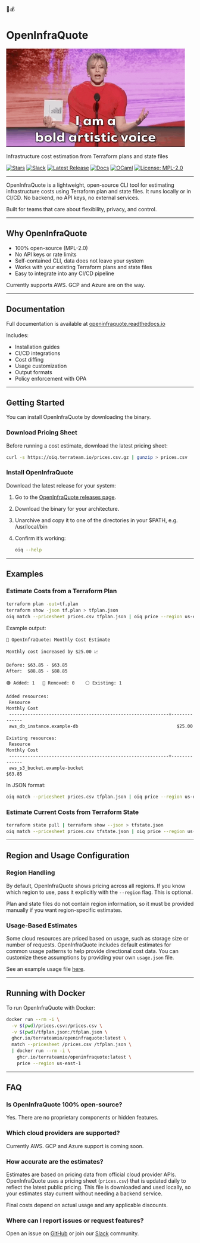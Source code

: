 💸💰

# OpenInfraQuote

![Comedian, Chelsea Lately, faces the camera and says, "I am a bold artistic voice", with a brief pause before saying, "with a lot of credit card debt"](files/bold_artistic_voice.gif)

Infrastructure cost estimation from Terraform plans and state files

[![Stars](https://img.shields.io/github/stars/terrateamio/openinfraquote)](https://github.com/terrateamio/openinfraquote/stargazers)
[![Slack](https://img.shields.io/badge/slack-join%20chat-blue)](https://terrateam.io/slack)
[![Latest Release](https://img.shields.io/github/v/release/terrateamio/openinfraquote?color=%239F50DA)](https://github.com/terrateamio/openinfraquote/releases)
[![Docs](https://img.shields.io/badge/docs-read%20the%20docs-6F42C1)](https://openinfraquote.readthedocs.io)
[![OCaml](https://img.shields.io/badge/OCaml-EC6813?logo=ocaml&logoColor=fff)](https://ocaml.org)
[![License: MPL-2.0](https://img.shields.io/badge/License-MPL--2.0-blue.svg)](https://opensource.org/licenses/MPL-2.0)

---

OpenInfraQuote is a lightweight, open-source CLI tool for estimating infrastructure costs using Terraform plan and state files. It runs locally or in CI/CD. No backend, no API keys, no external services.

Built for teams that care about flexibility, privacy, and control.

---

## Why OpenInfraQuote

- 100% open-source (MPL-2.0)
- No API keys or rate limits
- Self-contained CLI, data does not leave your system
- Works with your existing Terraform plans and state files
- Easy to integrate into any CI/CD pipeline

Currently supports AWS. GCP and Azure are on the way.

---

## Documentation

Full documentation is available at [openinfraquote.readthedocs.io](https://openinfraquote.readthedocs.io)

Includes:
- Installation guides
- CI/CD integrations
- Cost diffing
- Usage customization
- Output formats
- Policy enforcement with OPA

---

## Getting Started

You can install OpenInfraQuote by downloading the binary.

### Download Pricing Sheet

Before running a cost estimate, download the latest pricing sheet:

```sh
curl -s https://oiq.terrateam.io/prices.csv.gz | gunzip > prices.csv
```

### Install OpenInfraQuote

Download the latest release for your system:

1. Go to the [OpenInfraQuote releases page](https://github.com/terrateamio/openinfraquote/releases).
2. Download the binary for your architecture.
3. Unarchive and copy it to one of the directories in your $PATH, e.g. /usr/local/bin
4. Confirm it’s working:

   ```bash
   oiq --help
   ```

---

## Examples

### Estimate Costs from a Terraform Plan

```sh
terraform plan -out=tf.plan
terraform show -json tf.plan > tfplan.json
oiq match --pricesheet prices.csv tfplan.json | oiq price --region us-east-1
```

Example output:
```
💸 OpenInfraQuote: Monthly Cost Estimate

Monthly cost increased by $25.00 📈

Before: $63.85 - $63.85
After:  $88.85 - $88.85

🟢 Added: 1   🔴 Removed: 0    ⚪ Existing: 1

Added resources:
 Resource                                                       Monthly Cost
 ------------------------------------------------------------+--------------
 aws_db_instance.example-db                                     $25.00

Existing resources:
 Resource                                                       Monthly Cost
 ------------------------------------------------------------+--------------
 aws_s3_bucket.example-bucket                                    $63.85
```

In JSON format:
```sh
oiq match --pricesheet prices.csv tfplan.json | oiq price --region us-east-1 --format=json
```

### Estimate Current Costs from Terraform State

```sh
terraform state pull | terraform show --json > tfstate.json
oiq match --pricesheet prices.csv tfstate.json | oiq price --region us-east-1
```

---

## Region and Usage Configuration

### Region Handling

By default, OpenInfraQuote shows pricing across all regions. If you know which region to use, pass it explicitly with the `--region` flag. This is optional.

Plan and state files do not contain region information, so it must be provided manually if you want region-specific estimates.

### Usage-Based Estimates

Some cloud resources are priced based on usage, such as storage size or number of requests. OpenInfraQuote includes default estimates for common usage patterns to help provide directional cost data. You can customize these assumptions by providing your own `usage.json` file.

See an example usage file [here](https://github.com/terrateamio/openinfraquote/blob/main/files/usage.json).

---

## Running with Docker

To run OpenInfraQuote with Docker:

```sh
docker run --rm -i \
  -v $(pwd)/prices.csv:/prices.csv \
  -v $(pwd)/tfplan.json:/tfplan.json \
  ghcr.io/terrateamio/openinfraquote:latest \
  match --pricesheet /prices.csv /tfplan.json \
  | docker run --rm -i \
    ghcr.io/terrateamio/openinfraquote:latest \
    price --region us-east-1
```

---

## FAQ

### Is OpenInfraQuote 100% open-source?

Yes. There are no proprietary components or hidden features.

### Which cloud providers are supported?

Currently AWS. GCP and Azure support is coming soon.

### How accurate are the estimates?

Estimates are based on pricing data from official cloud provider APIs. OpenInfraQuote uses a pricing sheet (`prices.csv`) that is updated daily to reflect the latest public pricing. This file is downloaded and used locally, so your estimates stay current without needing a backend service.

Final costs depend on actual usage and any applicable discounts.

### Where can I report issues or request features?

Open an issue on [GitHub](https://github.com/terrateamio/openinfraquote/issues) or join our [Slack](https://terrateam.io/slack) community.
